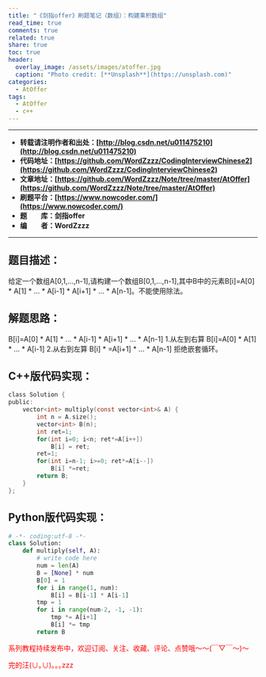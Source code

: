 ```yaml
---
title: "《剑指offer》刷题笔记（数组）：构建乘积数组"
read_time: true
comments: true
related: true
share: true
toc: true
header:
  overlay_image: /assets/images/atoffer.jpg
  caption: "Photo credit: [**Unsplash**](https://unsplash.com)"
categories:
  - AtOffer
tags:
  - AtOffer
  - c++
---
```


----------

- **转载请注明作者和出处：[http://blog.csdn.net/u011475210](http://blog.csdn.net/u011475210)**
- **代码地址：[https://github.com/WordZzzz/CodingInterviewChinese2](https://github.com/WordZzzz/CodingInterviewChinese2)**
- **文章地址：[https://github.com/WordZzzz/Note/tree/master/AtOffer](https://github.com/WordZzzz/Note/tree/master/AtOffer)**
- **刷题平台：[https://www.nowcoder.com/](https://www.nowcoder.com/)**
- **题&emsp;&emsp;库：剑指offer**
- **编&emsp;&emsp;者：WordZzzz**

----------

## 题目描述：
给定一个数组A[0,1,...,n-1],请构建一个数组B[0,1,...,n-1],其中B中的元素B[i]=A[0] * A[1] * ... * A[i-1] * A[i+1] * ... * A[n-1]。不能使用除法。

## 解题思路：
B[i]=A[0] * A[1] * ... * A[i-1] * A[i+1] * ... * A[n-1]
1.从左到右算 B[i]=A[0] * A[1] * ... * A[i-1]
2.从右到左算 B[i] * =A[i+1] * ... * A[n-1]
拒绝嵌套循环。


## C++版代码实现：

```c
class Solution {
public:
    vector<int> multiply(const vector<int>& A) {
        int n = A.size();
    	vector<int> B(n);
        int ret=1;
        for(int i=0; i<n; ret*=A[i++])
            B[i] = ret;
        ret=1;
        for(int i=n-1; i>=0; ret*=A[i--])
            B[i] *=ret;
        return B;
    }
};
```

## Python版代码实现：

```python
# -*- coding:utf-8 -*-
class Solution:
    def multiply(self, A):
        # write code here
        num = len(A)
        B = [None] * num
        B[0] = 1
        for i in range(1, num):
            B[i] = B[i-1] * A[i-1]
        tmp = 1
        for i in range(num-2, -1, -1):
            tmp *= A[i+1]   
            B[i] *= tmp
        return B
```

<span style="color: red">系列教程持续发布中，欢迎订阅、关注、收藏、评论、点赞哦～～(￣▽￣～)～</span>

<span style="color: red">完的汪(∪｡∪)｡｡｡zzz</span>